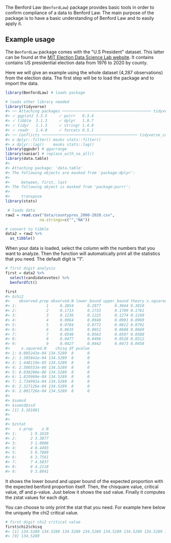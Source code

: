 The Benford Law (`BenfordLaw`) package provides basic tools in order to confirm compliance of a data to Benford Law. The main purpose of the package is to have a basic understanding of Benford Law and to easily apply it.

Example usage
-------------

The `BenfordLaw` package comes with the "U.S President" dataset. This latter can be found at the [MIT Election Data Science Lab website](https://electionlab.mit.edu/data). It contains contains US presidential election data from 1976 to 2020 by county.

Here we will give an example using the whole dataset (4,287 observations) from the election data. The first step will be to load the package and to import the data.

``` r
library(BenfordLaw) # loads package 

# loads other library needed
library(tidyverse)
#> ── Attaching packages ─────────────────────────────────────── tidyverse 1.3.1 ──
#> ✓ ggplot2 3.3.5     ✓ purrr   0.3.4
#> ✓ tibble  3.1.3     ✓ dplyr   1.0.7
#> ✓ tidyr   1.1.3     ✓ stringr 1.4.0
#> ✓ readr   1.4.0     ✓ forcats 0.5.1
#> ── Conflicts ────────────────────────────────────────── tidyverse_conflicts() ──
#> x dplyr::filter() masks stats::filter()
#> x dplyr::lag()    masks stats::lag()
library(ggpubr) # ggarrange
library(naniar) # replace_with_na_all()
library(data.table)
#> 
#> Attaching package: 'data.table'
#> The following objects are masked from 'package:dplyr':
#> 
#>     between, first, last
#> The following object is masked from 'package:purrr':
#> 
#>     transpose
library(stats)

 # loads data
raw2 = read.csv("data/countypres_2000-2020.csv",
               na.strings=c("","NA"))

# convert to tibble
data2 = raw2 %>%
  as_tibble()
```

When your data is loaded, select the column with the numbers that you want to analyze. Then the function will automatically print all the statistics that you need. The default digit is "1".

``` r
# first digit analysis
first = data2 %>% 
  select(candidatevotes) %>%
  benfordfct()

first
#> $chi2
#>    observed.prop observed.N lower_bound upper_bound theory x.squared.prop
#> 1:             1     0.2854      0.2977      0.3044 0.3010              1
#> 2:             2     0.1713      0.1733      0.1789 0.1761              2
#> 3:             3     0.1236      0.1225      0.1274 0.1249              3
#> 4:             4     0.0964      0.0948      0.0991 0.0969              4
#> 5:             5     0.0784      0.0772      0.0812 0.0792              5
#> 6:             6     0.0635      0.0651      0.0688 0.0669              6
#> 7:             7     0.0540      0.0563      0.0597 0.0580              7
#> 8:             8     0.0477      0.0496      0.0528 0.0512              8
#> 9:             9     0.0427      0.0442      0.0473 0.0458              9
#>     x.squared.N    chisq df pvalue
#> 1: 8.085243e-04 134.5289  8      0
#> 2: 1.305841e-04 134.5289  8      0
#> 3: 1.448119e-05 134.5289  8      0
#> 4: 2.580553e-06 134.5289  8      0
#> 5: 8.030200e-06 134.5289  8      0
#> 6: 1.819969e-04 134.5289  8      0
#> 7: 2.734991e-04 134.5289  8      0
#> 8: 2.327126e-04 134.5289  8      0
#> 9: 2.001726e-04 134.5289  8      0
#> 
#> $sumsd
#> $sumsd$ssd
#> [1] 3.181881
#> 
#> 
#> $zstat
#>    z.prop    z.N
#> 1:      1 9.1610
#> 2:      2 3.3877
#> 3:      3 1.0906
#> 4:      4 0.4493
#> 5:      5 0.7889
#> 6:      6 3.7561
#> 7:      7 4.5837
#> 8:      8 4.2118
#> 9:      9 3.8941
```

It shows the lower bound and upper bound of the expected proportion with the expected benford proportion itself. Then, the chisquare value, critical value, df and p-value. Just below it shows the ssd value. Finally it computes the zstat values for each digit.

You can choose to only print the stat that you need. For example here below the uniquely the chi2 critical value.

``` r
# first digit chi2 critical value
first$chi2$chisq
#> [1] 134.5289 134.5289 134.5289 134.5289 134.5289 134.5289 134.5289 134.5289
#> [9] 134.5289
```
